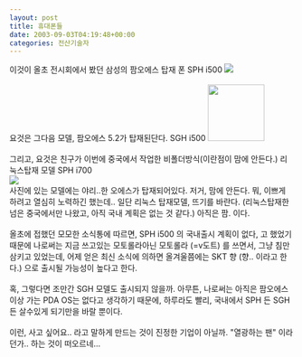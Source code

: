 ```yaml
---
layout: post
title: 휴대폰들
date: 2003-09-03T04:19:48+00:00
categories: 전산기술자
---
```

이것이 올초 전시회에서 봤던 삼성의 팜오에스 탑재 폰 SPH i500 <a href="http://reviews.cnet.com/4505-3128_7-20783166.html"><img src=/images/sphi500.gif border=0></a> <br /><br />요것은 그다음 모델, 팜오에스 5.2가 탑재된단다. SGH i500 <a href="http://www.infosyncworld.com/news/n/3238.html"><img src=/images/sgh_i500.jpg width=100 border=0></a><br /><br />그리고, 요것은 친구가 이번에 중국에서 작업한 비폴더방식(이란점이 맘에 안든다.) 리눅스탑재 모델 SPH i700<br /><a href="http://www.letstalk.com/product/product.htm/depId=1/pgId=100/prId=24499/to=3042/brandId=140"><img src=/images/sphi700.gif border=0><br /></a> 사진에 있는 모델에는 야리..한 오에스가 탑재되어있다. 저거, 맘에 안든다. 뭐, 이쁘게 하려고 열심히 노력하긴 했는데.. 일단 리눅스 탑재모델, 뜨기를 바란다. (리눅스탑재한 넘은 중국에서만 나왔고, 아직 국내 계획은 없는 것 같다.) 아직은 팜. 이다.<br /><br />올초에 접했던 모모한 소식통에 따르면, SPH i500 의 국내출시 계획이 없다, 고 했었기 때문에 나로써는 지금 쓰고있는 모토롤라아닌 모토롤라 (=v도트) 를 쓰면서, 그냥 침만삼키고 있었는데, 어제 얻은 최신 소식에 의하면 올겨울쯤에는 SKT 향 (향.. 이라고 한다.) 으로 출시될 가능성이 높다고 한다.<br /><br />혹, 그렇다면 조만간 SGH 모델도 출시되지 않을까. 아무튼, 나로써는 아직은 팜오에스이상 가는 PDA OS는 없다고 생각하기 때문에, 하루라도 빨리, 국내에서 SPH 든 SGH든 살수있게 되기만을 바랄 뿐이다.<br /><br />이런, 사고 싶어요.. 라고 말하게 만드는 것이 진정한 기업이 아닐까. "열광하는 팬" 이라던가.. 하는 것이 떠오르네...
